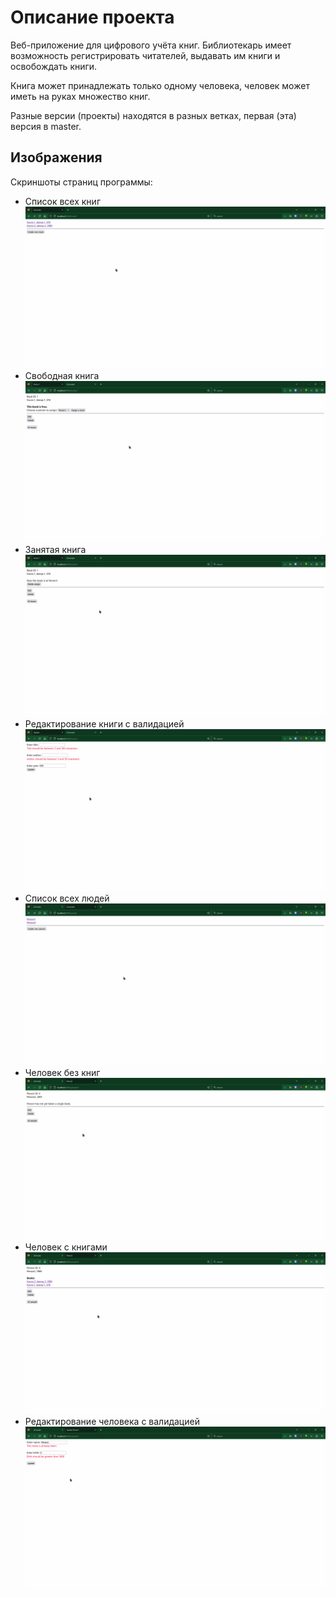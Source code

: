 # Описание проекта
Веб-приложение для цифрового учёта книг. Библиотекарь имеет возможность регистрировать читателей, выдавать им книги и освобождать книги.

Книга может принадлежать только одному человека, человек может иметь на руках множество книг.

Разные версии (проекты) находятся в разных ветках, первая (эта) версия в master.

## Изображения
Скриншоты страниц программы:
* Список всех книг
![image](/images/Список_книг.png)
* Свободная книга
![image](/images/Свободная_книга.png)
* Занятая книга
![image](/images/Занятая_книга.png)
* Редактирование книги с валидацией
![image](/images/Редактирование_книги_с_валидацией.png)
* Список всех людей
![image](/images/Список_людей.png)
* Человек без книг
![image](/images/Человек_без_книг.png)
* Человек с книгами
![image](/images/Человек_с_книгами.png)
* Редактирование человека с валидацией
![image](/images/Редактирование_человека_с_валидацией.png)
